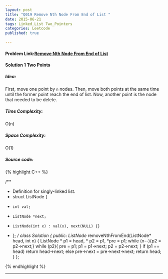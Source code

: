 ```yaml
---
layout: post
title: "Q019 Remove Nth Node From End of List "
date: 2015-06-21
tags: Linked_List Two_Pointers
categories: Leetcode
published: true

---
```

#### Problem Link:[Remove Nth Node From End of List ](https://leetcode.com/problems/remove-nth-node-from-end-of-list/) 

#### Solution 1 Two Points

##### Idea:

First, move one point by `n` nodes.
Then, move both points at the same time until the former point reach the end of list. Now, another point is the node that needed to be delete. 


##### Time Complexity:
O(n)

##### Space Complexity:
O(1)

##### Source code:
{% highlight C++ %}

/**
 * Definition for singly-linked list.
 * struct ListNode {
 *     int val;
 *     ListNode *next;
 *     ListNode(int x) : val(x), next(NULL) {}
 * };
 */
class Solution {
public:
    ListNode* removeNthFromEnd(ListNode* head, int n) {
        ListNode * p1 = head, * p2 = p1, *pre = p1;
        while (n--){p2 = p2->next;}
        while (p2){
            pre = p1;
            p1 = p1->next;
            p2 = p2->next;
        }
        if (p1 == head)
            return head->next;
        else
            pre->next = pre->next->next;
        return head;
    }
};

{% endhighlight %}

---

